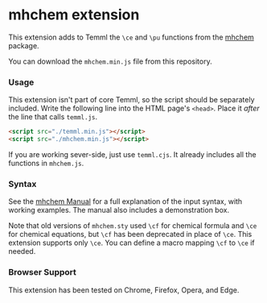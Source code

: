 # mhchem extension

This extension adds to Temml the `\ce` and `\pu` functions from the [mhchem](https://mhchem.github.io/MathJax-mhchem/) package.

You can download the `mhchem.min.js` file from this repository.

### Usage

This extension isn't part of core Temml, so the script should be separately included. Write the following line into the HTML page's `<head>`. Place it _after_ the line that calls `temml.js`.

```html
<script src="./temml.min.js"></script>
<script src="./mhchem.min.js"></script>
```

If you are working sever-side, just use `temml.cjs`. It already includes all the functions in `mhchem.js`.

### Syntax

See the [mhchem Manual](https://mhchem.github.io/MathJax-mhchem/) for a full explanation of the input syntax, with working examples. The manual also includes a demonstration box.

Note that old versions of `mhchem.sty` used `\cf` for chemical formula and `\ce` for chemical equations, but `\cf` has been deprecated in place of `\ce`. This extension supports only `\ce`. You can define a macro mapping `\cf` to `\ce` if needed.

### Browser Support

This extension has been tested on Chrome, Firefox, Opera, and Edge.
